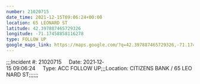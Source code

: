 ```yaml
---
number: 21020715
date_time: 2021-12-15T09:06:24+00:00
location: 65 LEONARD ST
latitude: 42.397887465729326
longitude: -71.17458858116278
type: FOLLOW UP
google_maps_link: https://maps.google.com/?q=42.397887465729326,-71.17458858116278
---
```


;;;Incident #: 21020715     Date: 2021‐12‐15 09:06:24     Type: ACC FOLLOW UP;;;Location: CITIZENS BANK / 65 LEONARD ST;;;;;;

